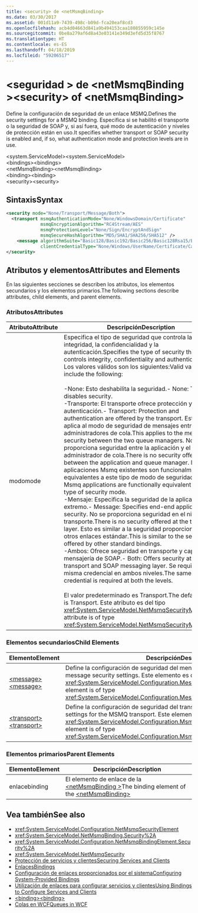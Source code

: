 ```yaml
---
title: <security> de <netMsmqBinding>
ms.date: 03/30/2017
ms.assetid: 001d11a9-7439-498c-b09d-fca20eaf8cd3
ms.openlocfilehash: acb4d04663d841a9b494153caa180855959c145e
ms.sourcegitcommit: 0be8a279af6d8a43e03141e349d3efd5d35f8767
ms.translationtype: HT
ms.contentlocale: es-ES
ms.lasthandoff: 04/18/2019
ms.locfileid: "59206517"
---
```

# <a name="security-of-netmsmqbinding"></a><span data-ttu-id="9a194-102">\<seguridad > de \<netMsmqBinding ></span><span class="sxs-lookup"><span data-stu-id="9a194-102">\<security> of \<netMsmqBinding></span></span>
<span data-ttu-id="9a194-103">Define la configuración de seguridad de un enlace MSMQ.</span><span class="sxs-lookup"><span data-stu-id="9a194-103">Defines the security settings for a MSMQ binding.</span></span> <span data-ttu-id="9a194-104">Especifica si se habilitó el transporte o la seguridad de SOAP y, si así fuera, qué modo de autenticación y niveles de protección están en uso.</span><span class="sxs-lookup"><span data-stu-id="9a194-104">It specifies whether transport or SOAP security is enabled and, if so, what authentication mode and protection levels are in use.</span></span>  
  
 <span data-ttu-id="9a194-105">\<system.ServiceModel></span><span class="sxs-lookup"><span data-stu-id="9a194-105">\<system.ServiceModel></span></span>  
<span data-ttu-id="9a194-106">\<bindings></span><span class="sxs-lookup"><span data-stu-id="9a194-106">\<bindings></span></span>  
<span data-ttu-id="9a194-107">\<netMsmqBinding></span><span class="sxs-lookup"><span data-stu-id="9a194-107">\<netMsmqBinding></span></span>  
<span data-ttu-id="9a194-108">\<binding></span><span class="sxs-lookup"><span data-stu-id="9a194-108">\<binding></span></span>  
<span data-ttu-id="9a194-109">\<security></span><span class="sxs-lookup"><span data-stu-id="9a194-109">\<security></span></span>  
  
## <a name="syntax"></a><span data-ttu-id="9a194-110">Sintaxis</span><span class="sxs-lookup"><span data-stu-id="9a194-110">Syntax</span></span>  
  
```xml  
<security mode="None/Transport/Message/Both">
  <transport msmqAuthenticationMode="None/WindowsDomain/Certificate"
             msmqEncryptionAlgorithm="RC4Stream/AES"
             msmqProtectionLevel="None/Sign/EncryptAndSign"
             msmqSecureHashAlgorithm="MD5/SHA1/SHA256/SHA512" />
    <message algorithmSuite="Basic128/Basic192/Basic256/Basic128Rsa15/Basic256Rsa15/TripleDes/TripleDesRsa15/Basic128Sha256/Basic192Sha256/TripleDesSha256/Basic128Sha256Rsa15/Basic192Sha256Rsa15/Basic256Sha256Rsa15/TripleDesSha256Rsa15"
             clientCredentialType="None/Windows/UserName/Certificate/CardSpace" />
</security>
```  
  
## <a name="attributes-and-elements"></a><span data-ttu-id="9a194-111">Atributos y elementos</span><span class="sxs-lookup"><span data-stu-id="9a194-111">Attributes and Elements</span></span>  
 <span data-ttu-id="9a194-112">En las siguientes secciones se describen los atributos, los elementos secundarios y los elementos primarios.</span><span class="sxs-lookup"><span data-stu-id="9a194-112">The following sections describe attributes, child elements, and parent elements.</span></span>  
  
### <a name="attributes"></a><span data-ttu-id="9a194-113">Atributos</span><span class="sxs-lookup"><span data-stu-id="9a194-113">Attributes</span></span>  
  
|<span data-ttu-id="9a194-114">Atributo</span><span class="sxs-lookup"><span data-stu-id="9a194-114">Attribute</span></span>|<span data-ttu-id="9a194-115">Descripción</span><span class="sxs-lookup"><span data-stu-id="9a194-115">Description</span></span>|  
|---------------|-----------------|  
|<span data-ttu-id="9a194-116">modo</span><span class="sxs-lookup"><span data-stu-id="9a194-116">mode</span></span>|<span data-ttu-id="9a194-117">Especifica el tipo de seguridad que controla la integridad, la confidencialidad y la autenticación.</span><span class="sxs-lookup"><span data-stu-id="9a194-117">Specifies the type of security that controls integrity, confidentiality and authentication.</span></span> <span data-ttu-id="9a194-118">Los valores válidos son los siguientes:</span><span class="sxs-lookup"><span data-stu-id="9a194-118">Valid values include the following:</span></span><br /><br /> <span data-ttu-id="9a194-119">-None: Esto deshabilita la seguridad.</span><span class="sxs-lookup"><span data-stu-id="9a194-119">-   None: This disables security.</span></span><br /><span data-ttu-id="9a194-120">-Transporte: El transporte ofrece protección y autenticación.</span><span class="sxs-lookup"><span data-stu-id="9a194-120">-   Transport: Protection and authentication are offered by the transport.</span></span> <span data-ttu-id="9a194-121">Esto se aplica al modo de seguridad de mensajes entre los dos administradores de cola.</span><span class="sxs-lookup"><span data-stu-id="9a194-121">This applies to the message security between the two queue managers.</span></span> <span data-ttu-id="9a194-122">No se proporciona seguridad entre la aplicación y el administrador de cola.</span><span class="sxs-lookup"><span data-stu-id="9a194-122">There is no security offered between the application and queue manager.</span></span> <span data-ttu-id="9a194-123">Las aplicaciones Msmq existentes son funcionalmente equivalentes a este tipo de modo de seguridad.</span><span class="sxs-lookup"><span data-stu-id="9a194-123">Existing Msmq applications are functionally equivalent with this type of security mode.</span></span><br /><span data-ttu-id="9a194-124">-Mensaje: Especifica la seguridad de la aplicación de extremo.</span><span class="sxs-lookup"><span data-stu-id="9a194-124">-   Message: Specifies end-end application security.</span></span> <span data-ttu-id="9a194-125">No se proporciona seguridad en el nivel de transporte.</span><span class="sxs-lookup"><span data-stu-id="9a194-125">There is no security offered at the transport layer.</span></span> <span data-ttu-id="9a194-126">Esto es similar a la seguridad proporcionada por otros enlaces estándar.</span><span class="sxs-lookup"><span data-stu-id="9a194-126">This is similar to the security offered by other standard bindings.</span></span><br /><span data-ttu-id="9a194-127">-Ambos: Ofrece seguridad en transporte y capa de mensajería de SOAP.</span><span class="sxs-lookup"><span data-stu-id="9a194-127">-   Both: Offers security at both the transport and SOAP messaging layer.</span></span> <span data-ttu-id="9a194-128">Se requiere la misma credencial en ambos niveles.</span><span class="sxs-lookup"><span data-stu-id="9a194-128">The same credential is required at both the levels.</span></span><br /><br /> <span data-ttu-id="9a194-129">El valor predeterminado es Transport.</span><span class="sxs-lookup"><span data-stu-id="9a194-129">The default value is Transport.</span></span> <span data-ttu-id="9a194-130">Este atributo es del tipo <xref:System.ServiceModel.NetMsmqSecurityMode>.</span><span class="sxs-lookup"><span data-stu-id="9a194-130">This attribute is of type <xref:System.ServiceModel.NetMsmqSecurityMode>.</span></span>|  
  
### <a name="child-elements"></a><span data-ttu-id="9a194-131">Elementos secundarios</span><span class="sxs-lookup"><span data-stu-id="9a194-131">Child Elements</span></span>  
  
|<span data-ttu-id="9a194-132">Elemento</span><span class="sxs-lookup"><span data-stu-id="9a194-132">Element</span></span>|<span data-ttu-id="9a194-133">Descripción</span><span class="sxs-lookup"><span data-stu-id="9a194-133">Description</span></span>|  
|-------------|-----------------|  
|[<span data-ttu-id="9a194-134">\<message></span><span class="sxs-lookup"><span data-stu-id="9a194-134">\<message></span></span>](../../../../../docs/framework/configure-apps/file-schema/wcf/message-of-netmsmqbinding.md)|<span data-ttu-id="9a194-135">Define la configuración de seguridad del mensaje SOAP.</span><span class="sxs-lookup"><span data-stu-id="9a194-135">Defines the SOAP message security settings.</span></span> <span data-ttu-id="9a194-136">Este elemento es del tipo <xref:System.ServiceModel.Configuration.MessageSecurityOverMsmqElement>.</span><span class="sxs-lookup"><span data-stu-id="9a194-136">This element is of type <xref:System.ServiceModel.Configuration.MessageSecurityOverMsmqElement>.</span></span>|  
|[<span data-ttu-id="9a194-137">\<transport></span><span class="sxs-lookup"><span data-stu-id="9a194-137">\<transport></span></span>](../../../../../docs/framework/configure-apps/file-schema/wcf/transport-of-netmsmqbinding.md)|<span data-ttu-id="9a194-138">Define la configuración de seguridad del transporte MSMQ.</span><span class="sxs-lookup"><span data-stu-id="9a194-138">Defines the security settings for the MSMQ transport.</span></span> <span data-ttu-id="9a194-139">Este elemento es del tipo <xref:System.ServiceModel.Configuration.MsmqTransportSecurityElement>.</span><span class="sxs-lookup"><span data-stu-id="9a194-139">This element is of type <xref:System.ServiceModel.Configuration.MsmqTransportSecurityElement>.</span></span>|  
  
### <a name="parent-elements"></a><span data-ttu-id="9a194-140">Elementos primarios</span><span class="sxs-lookup"><span data-stu-id="9a194-140">Parent Elements</span></span>  
  
|<span data-ttu-id="9a194-141">Elemento</span><span class="sxs-lookup"><span data-stu-id="9a194-141">Element</span></span>|<span data-ttu-id="9a194-142">Descripción</span><span class="sxs-lookup"><span data-stu-id="9a194-142">Description</span></span>|  
|-------------|-----------------|  
|<span data-ttu-id="9a194-143">enlace</span><span class="sxs-lookup"><span data-stu-id="9a194-143">binding</span></span>|<span data-ttu-id="9a194-144">El elemento de enlace de la [ \<netMsmqBinding >](../../../../../docs/framework/configure-apps/file-schema/wcf/netmsmqbinding.md)</span><span class="sxs-lookup"><span data-stu-id="9a194-144">The binding element of the [\<netMsmqBinding>](../../../../../docs/framework/configure-apps/file-schema/wcf/netmsmqbinding.md)</span></span>|  
  
## <a name="see-also"></a><span data-ttu-id="9a194-145">Vea también</span><span class="sxs-lookup"><span data-stu-id="9a194-145">See also</span></span>

- <xref:System.ServiceModel.Configuration.NetMsmqSecurityElement>
- <xref:System.ServiceModel.NetMsmqBinding.Security%2A>
- <xref:System.ServiceModel.Configuration.NetMsmqBindingElement.Security%2A>
- <xref:System.ServiceModel.NetMsmqSecurity>
- [<span data-ttu-id="9a194-146">Protección de servicios y clientes</span><span class="sxs-lookup"><span data-stu-id="9a194-146">Securing Services and Clients</span></span>](../../../../../docs/framework/wcf/feature-details/securing-services-and-clients.md)
- [<span data-ttu-id="9a194-147">Enlaces</span><span class="sxs-lookup"><span data-stu-id="9a194-147">Bindings</span></span>](../../../../../docs/framework/wcf/bindings.md)
- [<span data-ttu-id="9a194-148">Configuración de enlaces proporcionados por el sistema</span><span class="sxs-lookup"><span data-stu-id="9a194-148">Configuring System-Provided Bindings</span></span>](../../../../../docs/framework/wcf/feature-details/configuring-system-provided-bindings.md)
- [<span data-ttu-id="9a194-149">Utilización de enlaces para configurar servicios y clientes</span><span class="sxs-lookup"><span data-stu-id="9a194-149">Using Bindings to Configure Services and Clients</span></span>](../../../../../docs/framework/wcf/using-bindings-to-configure-services-and-clients.md)
- [<span data-ttu-id="9a194-150">\<binding></span><span class="sxs-lookup"><span data-stu-id="9a194-150">\<binding></span></span>](../../../../../docs/framework/misc/binding.md)
- [<span data-ttu-id="9a194-151">Colas en WCF</span><span class="sxs-lookup"><span data-stu-id="9a194-151">Queues in WCF</span></span>](../../../../../docs/framework/wcf/feature-details/queues-in-wcf.md)
